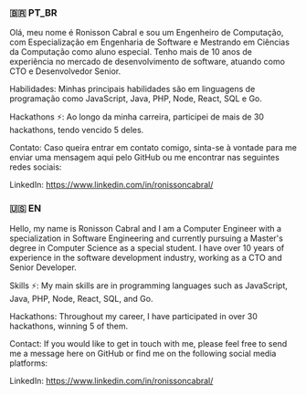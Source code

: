 
<!--
**ronissoncr/ronissoncr** is a ✨ _special_ ✨ repository because its `README.md` (this file) appears on your GitHub profile.

Here are some ideas to get you started:

- 🔭 I’m currently working on ...
- 🌱 I’m currently learning ...
- 👯 I’m looking to collaborate on ...
- 🤔 I’m looking for help with ...
- 💬 Ask me about ...
- 📫 How to reach me: ...
- 😄 Pronouns: ...
- ⚡ Fun fact: ...
-->


### 🇧🇷 PT_BR
Olá, meu nome é Ronisson Cabral e sou um Engenheiro de Computação, com Especialização em Engenharia de Software e Mestrando em Ciências da Computação como aluno especial. Tenho mais de 10 anos de experiência no mercado de desenvolvimento de software, atuando como CTO e Desenvolvedor Senior.

Habilidades:
Minhas principais habilidades são em linguagens de programação como JavaScript, Java, PHP, Node, React, SQL e Go.

Hackathons ⚡:
Ao longo da minha carreira, participei de mais de 30 hackathons, tendo vencido 5 deles.

Contato: 
Caso queira entrar em contato comigo, sinta-se à vontade para me enviar uma mensagem aqui pelo GitHub ou me encontrar nas seguintes redes sociais:

LinkedIn: https://www.linkedin.com/in/ronissoncabral/

### 🇺🇸 EN

Hello, my name is Ronisson Cabral and I am a Computer Engineer with a specialization in Software Engineering and currently pursuing a Master's degree in Computer Science as a special student. I have over 10 years of experience in the software development industry, working as a CTO and Senior Developer.

Skills ⚡:
My main skills are in programming languages such as JavaScript, Java, PHP, Node, React, SQL, and Go.

Hackathons:
Throughout my career, I have participated in over 30 hackathons, winning 5 of them.

Contact:
If you would like to get in touch with me, please feel free to send me a message here on GitHub or find me on the following social media platforms:

LinkedIn: https://www.linkedin.com/in/ronissoncabral/
